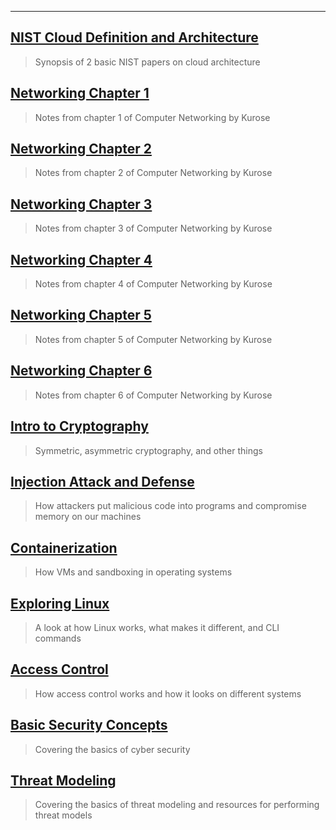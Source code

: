 ___

## [NIST Cloud Definition and Architecture](NIST_CloudArchitecture.md)

> Synopsis of 2 basic NIST papers on cloud architecture

## [Networking Chapter 1](networkingch1.md)

> Notes from chapter 1 of Computer Networking by Kurose

## [Networking Chapter 2](networkingch2.md)

> Notes from chapter 2 of Computer Networking by Kurose

## [Networking Chapter 3](networkingch3.md)

> Notes from chapter 3 of Computer Networking by Kurose

## [Networking Chapter 4](networkingch4.md)

> Notes from chapter 4 of Computer Networking by Kurose

## [Networking Chapter 5](networkingch5.md)

> Notes from chapter 5 of Computer Networking by Kurose

## [Networking Chapter 6](networkingch6.md)

> Notes from chapter 6 of Computer Networking by Kurose

## [Intro to Cryptography](cryptographyintro.md)

> Symmetric, asymmetric cryptography, and other things

## [Injection Attack and Defense](injectionattack.md)

> How attackers put malicious code into programs and compromise memory on our machines

## [Containerization](containerization.md)

> How VMs and sandboxing in operating systems

## [Exploring Linux](exploringlinux.md)

> A look at how Linux works, what makes it different, and CLI commands

## [Access Control](accesscontrol.md)

> How access control works and how it looks on different systems

## [Basic Security Concepts](basicsecurity.md)

> Covering the basics of cyber security

## [Threat Modeling](threatmodeling.md)

> Covering the basics of threat modeling and resources for performing threat models
